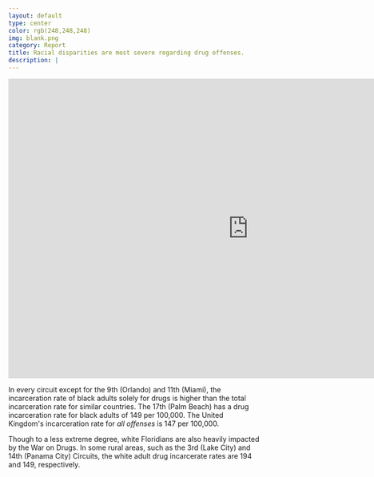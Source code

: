 ```yaml
---
layout: default
type: center
color: rgb(248,248,248)
img: blank.png
category: Report
title: Racial disparities are most severe regarding drug offenses.
description: |
---
```

<iframe src="http://cyrusobrien.com/DataVisualizations/drugrate.html" height='600' width='960' frameborder='0' scrolling='no'></iframe>

In every circuit except for the 9th (Orlando) and 11th (Miami), the incarceration rate of black adults solely for drugs
is higher than the total incarceration rate for similar countries. The 17th (Palm Beach) has a drug incarceration rate
for black adults of 149 per 100,000. The United Kingdom's incarceration rate for _all offenses_ is 147 per 100,000.

Though to a less extreme degree, white Floridians are also heavily impacted by the War on Drugs. In some rural areas,
such as the 3rd (Lake City) and 14th (Panama City) Circuits, the white adult drug incarcerate rates are 194 and 149,
respectively.